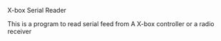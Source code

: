 X-box Serial Reader 

This is a program to read serial feed from A X-box controller or a radio receiver

